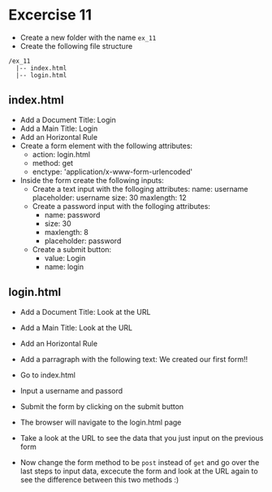 # Excercise 11

* Create a new folder with the name `ex_11`
* Create the following file structure
```
/ex_11
  |-- index.html
  |-- login.html
```

## index.html
* Add a Document Title: Login
* Add a Main Title: Login
* Add an Horizontal Rule
* Create a form element with the following attributes:
  * action: login.html
  * method: get
  * enctype: 'application/x-www-form-urlencoded'
* Inside the form create the following inputs:
  * Create a text input with the folloging attributes:
    name: username
    placeholder: username
    size: 30
    maxlength: 12
  * Create a password input with the folloging attributes:
    * name: password
    * size: 30
    * maxlength: 8
    * placeholder: password
  * Create a submit button:
    * value: Login
    * name: login

## login.html
* Add a Document Title: Look at the URL
* Add a Main Title: Look at the URL
* Add an Horizontal Rule
* Add a parragraph with the following text: We created our first form!!

* Go to index.html
* Input a username and passord
* Submit the form by clicking on the submit button
* The browser will navigate to the login.html page
* Take a look at the URL to see the data that you just input on the previous form
* Now change the form method to be `post` instead of `get` and go over the last steps to input data, excecute the form and look at the URL again to see the difference between this two methods :)
